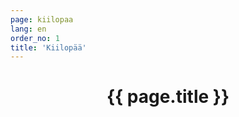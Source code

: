 ```yaml
---
page: kiilopaa
lang: en
order_no: 1
title: 'Kiilopää'
---
```

<header id="image-{{ page.page }}" 
   class="hero-unit on-bw "
   >
  <div class="bcg "
     data-center="background-position: 90% -100px;"
     data-top-bottom="background-position: 50% -150px;"
     data-anchor-target="#h1-id"
  >
    <div class="flex flex-vertical"
        data-start="opacity: 0.999"
        data-40-top="opacity: 0"
        data-anchor-target="h1"
    >
      <h1 id="h1-id"> {{ page.title }} </h1>
    </div>
  </div>
</header>


